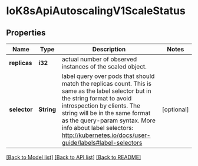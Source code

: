 # IoK8sApiAutoscalingV1ScaleStatus

## Properties
Name | Type | Description | Notes
------------ | ------------- | ------------- | -------------
**replicas** | **i32** | actual number of observed instances of the scaled object. | 
**selector** | **String** | label query over pods that should match the replicas count. This is same as the label selector but in the string format to avoid introspection by clients. The string will be in the same format as the query-param syntax. More info about label selectors: http://kubernetes.io/docs/user-guide/labels#label-selectors | [optional] 

[[Back to Model list]](../README.md#documentation-for-models) [[Back to API list]](../README.md#documentation-for-api-endpoints) [[Back to README]](../README.md)


